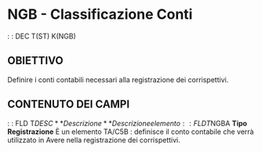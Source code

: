 # NGB - Classificazione Conti
 :  : DEC T(ST) K(NGB)
## OBIETTIVO
Definire i conti contabili necessari alla registrazione dei corrispettivi.
## CONTENUTO DEI CAMPI
 :  : FLD T$DESC **Descrizione**
Descrizione elemento
 :  : FLD T$NGBA **Tipo Registrazione**
È un elemento TA/C5B :  definisce il conto contabile che verrà utilizzato in Avere nella registrazione
dei corrispettivi.
